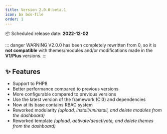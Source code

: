 ```yaml
---
title: Version 2.0.0-beta.1
icon: bx bxs-file
order: 1
---
```


:package: Scheduled release date: **2022-12-02**

::: danger WARNING
V2.0.0 has been completely rewritten from 0, so it is **not compatible** with themes/modules and/or modifications made in the **V1/Plus** versions.
:::

## :sparkles: Features

- Support to PHP8
- Better performance compared to previous versions
- More configurable compared to previous versions
- Use the latest version of the framework (CI3) and dependencies
- Now at its base contains RBAC system
- Reworked modularity _(upload, install/uninstall, and delete modules from the dashboard)_
- Reworked template _(upload, activate/deactivate, and delete themes from the dashboard)_
